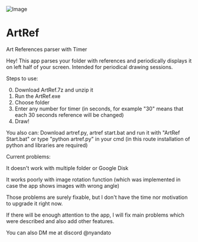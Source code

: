 ![Image](https://github.com/aistdio/ArtRef/assets/141470712/a8217749-7523-44e1-9eff-bf1052744174)


# ArtRef
Art References parser with Timer

Hey! This app parses your folder with references and periodically displays it on left half of your screen.
Intended for periodical drawing sessions.

Steps to use:

0. Download ArtRef.7z and unzip it
1. Run the ArtRef.exe
2. Choose folder
3. Enter any number for timer (in seconds, for example "30" means that each 30 seconds reference will be changed)
4. Draw!

You also can:
Download artref.py, artref start.bat and run it with "ArtRef Start.bat" or type "python artref.py" in your cmd
(in this route installation of python and libraries are required)

Current problems:

It doesn't work with multiple folder or Google Disk

It works poorly with image rotation function (which was implemented in case the app shows images with wrong angle)


Those problems are surely fixable, but I don't have the time nor motivation to upgrade it right now.

If there will be enough attention to the app, I will fix main problems which were described and also add other features.

You can also DM me at discord @nyandato
